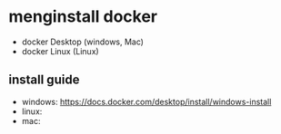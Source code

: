 # menginstall docker
- docker Desktop (windows, Mac) 
- docker Linux (Linux)

## install guide
- windows: https://docs.docker.com/desktop/install/windows-install
- linux: 
- mac: 